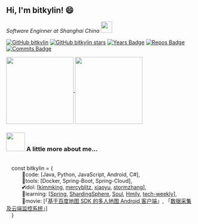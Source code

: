 <h2> Hi, I'm bitkylin! 😄</h2>

<p><em>Software Enginner at Shanghai China <img src="https://media.giphy.com/media/WUlplcMpOCEmTGBtBW/giphy.gif" width="30"> 
</em></p>

[![GitHub bitkylin](https://img.shields.io/github/followers/bitkylin?style=social)](https://github.com/bitkylin)
[![GitHub bitkylin stars](https://img.shields.io/github/stars/bitkylin?style=social)](https://github.com/bitkylin)
[![Years Badge](https://badges.pufler.dev/years/bitkylin)](https://github.com/bitkylin)
[![Repos Badge](https://badges.pufler.dev/repos/bitkylin)](https://github.com/bitkylin)
[![Commits Badge](https://badges.pufler.dev/commits/monthly/bitkylin)](https://github.com/bitkylin)

<!-- from https://github.com/anuraghazra/github-readme-stats -->

<a href="https://github.com/bitkylin">
  <img align="center" height="180px" src="https://github-readme-stats.vercel.app/api?username=bitkylin&show_icons=true?count_private=true" />
</a>
<a href="https://github.com/bitkylin">
  <img align="center" height="180px" src="https://github-readme-stats.vercel.app/api/top-langs/?username=bitkylin&layout=compact" />
</a>

### <img src="https://media.giphy.com/media/VgCDAzcKvsR6OM0uWg/giphy.gif" width="50"> A little more about me...  

<br>&emsp;const bitkylin = {
<br>&emsp;&emsp;&emsp;📝code: [Java, Python, JavaScript, Android, C#],
<br>&emsp;&emsp;&emsp;🔨tools: [Docker, Spring-Boot, Spring-Cloud],
<br>&emsp;&emsp;&emsp;💕idol: [[kimmking](https://github.com/kimmking), [mercyblitz](https://github.com/mercyblitz), [xiaoyu](https://github.com/yu199195), [stormzhang](https://github.com/stormzhang)],
<br>&emsp;&emsp;&emsp;💯learning: [[Spring](https://github.com/spring-projects), [ShardingSphere](https://github.com/apache/shardingsphere), [Soul](https://github.com/dromara/soul), [Hmily](https://github.com/dromara/hmily), [tech-weekly](https://github.com/mercyblitz/tech-weekly)],
<br>&emsp;&emsp;&emsp;🎥movie: [「[基于百度地图 SDK 的多人地图 Android 客户端](https://www.bilibili.com/video/BV1T5411N7FH/)」, 「[数据采集及云端监控系统](https://www.bilibili.com/video/BV1Ay4y1b7aw/)」]
<br>&emsp;}

<!--
**bitkylin/bitkylin** is a ✨ _special_ ✨ repository because its `README.md` (this file) appears on your GitHub profile.

Here are some ideas to get you started:

- 🔭 I’m currently working on ...
- 🌱 I’m currently learning ...
- 👯 I’m looking to collaborate on ...
- 🤔 I’m looking for help with ...
- 💬 Ask me about ...
- 📫 How to reach me: ...
- 😄 Pronouns: ...
- ⚡ Fun fact: ...🇨🇳
-->
